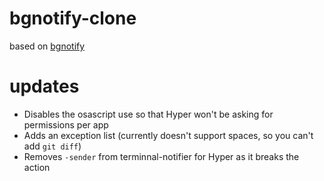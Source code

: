 # bgnotify-clone
based on [bgnotify](https://github.com/ohmyzsh/ohmyzsh/tree/master/plugins/bgnotify)

# updates
- Disables the osascript use so that Hyper won't be asking for permissions per app
- Adds an exception list (currently doesn't support spaces, so you can't add `git diff`)
- Removes `-sender` from terminnal-notifier for Hyper as it breaks the action
